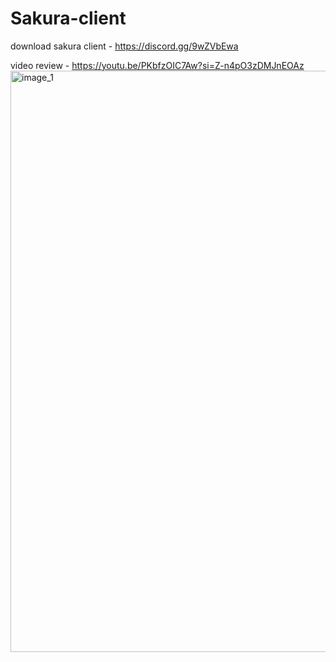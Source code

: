 # Sakura-client
download sakura client -  https://discord.gg/9wZVbEwa

video review - https://youtu.be/PKbfzOIC7Aw?si=Z-n4pO3zDMJnEOAz
<img width="1920" height="930" alt="image_1" src="https://github.com/user-attachments/assets/fdbab700-6012-467b-9f35-5cdfea0860d9" />
